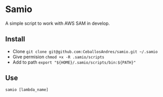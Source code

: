 # Samio

A simple script to work with AWS SAM in develop.

## Install

- Clone
  `git clone git@github.com:CeballosAndres/samio.git ~/.samio`
- Give permision
  `chmod +x -R .samio/scripts`
- Add to path
  `export "${HOME}/.samio/scripts/bin:${PATH}"`

## Use

`samio [lambda_name]`
